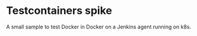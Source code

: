 # Testcontainers spike

A small sample to test Docker in Docker on a Jenkins agent running on k8s.

